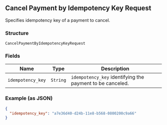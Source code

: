 ## Cancel Payment by Idempotency Key Request

Specifies idempotency key of a payment to cancel.

### Structure

`CancelPaymentByIdempotencyKeyRequest`

### Fields

| Name | Type | Description |
|  --- | --- | --- |
| `idempotency_key` | `String` | `idempotency_key` identifying the payment to be canceled. |

### Example (as JSON)

```json
{
  "idempotency_key": "a7e36d40-d24b-11e8-b568-0800200c9a66"
}
```


